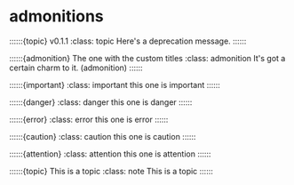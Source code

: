 # admonitions
::::::{topic} v0.1.1
:class: topic
Here's a deprecation message.
::::::

::::::{admonition} The one with the custom titles
:class: admonition
It's got a certain charm to it. (admonition)
::::::

::::::{important}
:class: important
this one is important
::::::

::::::{danger}
:class: danger
this one is danger
::::::

::::::{error}
:class: error
this one is error
::::::

::::::{caution}
:class: caution
this one is caution
::::::

::::::{attention}
:class: attention
this one is attention
::::::

::::::{topic} This is a topic
:class: note
This is a topic
::::::

